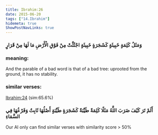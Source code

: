 ```yaml
---
title: Ibrahim:26
date: 2015-06-20
tags: ["14.Ibrahim"]
hidemeta: true 
ShowPostNavLinks: true 
---
```

### وَمَثَلُ كَلِمَةٍ خَبِيثَةٍ كَشَجَرَةٍ خَبِيثَةٍ اجْتُثَّتْ مِنْ فَوْقِ الْأَرْضِ مَا لَهَا مِنْ قَرَارٍ
### meaning: 
And the parable of a bad word is that of a bad tree: uprooted from the ground, it has no stability.
### similar verses: 

[Ibrahim:24](/14/24) (sim:65.6%)

### أَلَمْ تَرَ كَيْفَ ضَرَبَ اللَّهُ مَثَلًا كَلِمَةً طَيِّبَةً كَشَجَرَةٍ طَيِّبَةٍ أَصْلُهَا ثَابِتٌ وَفَرْعُهَا فِي السَّمَاءِ

Our AI only can find similar verses with similarity score > 50% 




